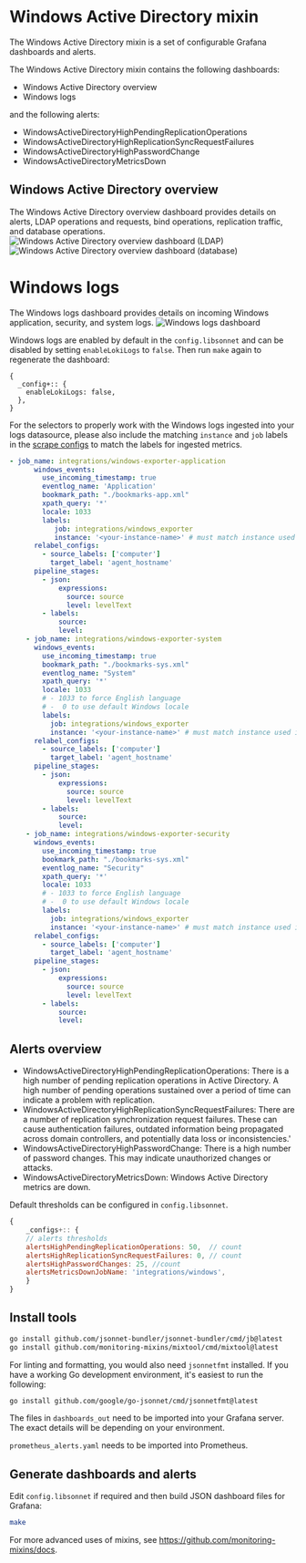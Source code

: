 # Windows Active Directory mixin

The Windows Active Directory mixin is a set of configurable Grafana dashboards and alerts.

The Windows Active Directory mixin contains the following dashboards:

- Windows Active Directory overview
- Windows logs

and the following alerts:

- WindowsActiveDirectoryHighPendingReplicationOperations
- WindowsActiveDirectoryHighReplicationSyncRequestFailures
- WindowsActiveDirectoryHighPasswordChange
- WindowsActiveDirectoryMetricsDown

## Windows Active Directory overview

The Windows Active Directory overview dashboard provides details on alerts, LDAP operations and requests, bind operations, replication traffic, and database operations.
![Windows Active Directory overview dashboard (LDAP)](https://storage.googleapis.com/grafanalabs-integration-assets/windows-active-directory/screenshots/windows_active_directory_overview_1.png)
![Windows Active Directory overview dashboard (database)](https://storage.googleapis.com/grafanalabs-integration-assets/windows-active-directory/screenshots/window_active_directory_overview_2.png)

# Windows logs

The Windows logs dashboard provides details on incoming Windows application, security, and system logs.
![Windows logs dashboard](https://storage.googleapis.com/grafanalabs-integration-assets/windows-active-directory/screenshots/windows_active_directory_logs.png)

Windows logs are enabled by default in the `config.libsonnet` and can be disabled by setting `enableLokiLogs` to `false`. Then run `make` again to regenerate the dashboard:

```
{
  _config+:: {
    enableLokiLogs: false,
  },
}
```

For the selectors to properly work with the Windows logs ingested into your logs datasource, please also include the matching `instance` and `job` labels in the [scrape configs](https://grafana.com/docs/loki/latest/clients/promtail/configuration/#scrape_configs) to match the labels for ingested metrics.

```yaml
- job_name: integrations/windows-exporter-application
      windows_events:
        use_incoming_timestamp: true
        eventlog_name: 'Application'
        bookmark_path: "./bookmarks-app.xml"
        xpath_query: '*'
        locale: 1033
        labels:
           job: integrations/windows_exporter
           instance: '<your-instance-name>' # must match instance used in windows_exporter
      relabel_configs:
        - source_labels: ['computer']
          target_label: 'agent_hostname'
      pipeline_stages:
        - json:
            expressions:
              source: source
              level: levelText
        - labels:
            source:
            level:
    - job_name: integrations/windows-exporter-system
      windows_events:
        use_incoming_timestamp: true
        bookmark_path: "./bookmarks-sys.xml"
        eventlog_name: "System"
        xpath_query: '*'
        locale: 1033
        # - 1033 to force English language
        # -  0 to use default Windows locale
        labels:
          job: integrations/windows_exporter
          instance: '<your-instance-name>' # must match instance used in windows_exporter
      relabel_configs:
        - source_labels: ['computer']
          target_label: 'agent_hostname'
      pipeline_stages:
        - json:
            expressions:
              source: source
              level: levelText
        - labels:
            source:
            level:
    - job_name: integrations/windows-exporter-security
      windows_events:
        use_incoming_timestamp: true
        bookmark_path: "./bookmarks-sys.xml"
        eventlog_name: "Security"
        xpath_query: '*'
        locale: 1033
        # - 1033 to force English language
        # -  0 to use default Windows locale
        labels:
          job: integrations/windows_exporter
          instance: '<your-instance-name>' # must match instance used in windows_exporter
      relabel_configs:
        - source_labels: ['computer']
          target_label: 'agent_hostname'
      pipeline_stages:
        - json:
            expressions:
              source: source
              level: levelText
        - labels:
            source:
            level:

```

## Alerts overview

- WindowsActiveDirectoryHighPendingReplicationOperations: There is a high number of pending replication operations in Active Directory. A high number of pending operations sustained over a period of time can indicate a problem with replication.
- WindowsActiveDirectoryHighReplicationSyncRequestFailures: There are a number of replication synchronization request failures. These can cause authentication failures, outdated information being propagated across domain controllers, and potentially data loss or inconsistencies.'
- WindowsActiveDirectoryHighPasswordChange: There is a high number of password changes. This may indicate unauthorized changes or attacks.
- WindowsActiveDirectoryMetricsDown: Windows Active Directory metrics are down.

Default thresholds can be configured in `config.libsonnet`.

```js
{
    _configs+:: {
    // alerts thresholds
    alertsHighPendingReplicationOperations: 50,  // count
    alertsHighReplicationSyncRequestFailures: 0, // count
    alertsHighPasswordChanges: 25, //count
    alertsMetricsDownJobName: 'integrations/windows',
    }
}
```

## Install tools

```bash
go install github.com/jsonnet-bundler/jsonnet-bundler/cmd/jb@latest
go install github.com/monitoring-mixins/mixtool/cmd/mixtool@latest
```

For linting and formatting, you would also need `jsonnetfmt` installed. If you
have a working Go development environment, it's easiest to run the following:

```bash
go install github.com/google/go-jsonnet/cmd/jsonnetfmt@latest
```

The files in `dashboards_out` need to be imported
into your Grafana server. The exact details will be depending on your environment.

`prometheus_alerts.yaml` needs to be imported into Prometheus.

## Generate dashboards and alerts

Edit `config.libsonnet` if required and then build JSON dashboard files for Grafana:

```bash
make
```

For more advanced uses of mixins, see
https://github.com/monitoring-mixins/docs.
